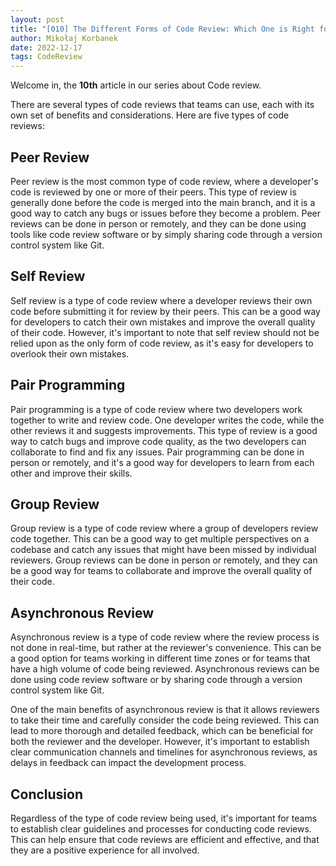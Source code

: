 ```yaml
---
layout: post
title: "[010] The Different Forms of Code Review: Which One is Right for Your Team?"
author: Mikołaj Korbanek
date: 2022-12-17
tags: CodeReview
---
```


Welcome in, the **10th** article in our series about Code review. 

There are several types of code reviews that teams can use, each with its own set of benefits and considerations. Here are five types of code reviews:

## Peer Review

Peer review is the most common type of code review, where a developer's code is reviewed by one or more of their peers. This type of review is generally done before the code is merged into the main branch, and it is a good way to catch any bugs or issues before they become a problem. Peer reviews can be done in person or remotely, and they can be done using tools like code review software or by simply sharing code through a version control system like Git.

## Self Review

Self review is a type of code review where a developer reviews their own code before submitting it for review by their peers. This can be a good way for developers to catch their own mistakes and improve the overall quality of their code. However, it's important to note that self review should not be relied upon as the only form of code review, as it's easy for developers to overlook their own mistakes.

## Pair Programming

Pair programming is a type of code review where two developers work together to write and review code. One developer writes the code, while the other reviews it and suggests improvements. This type of review is a good way to catch bugs and improve code quality, as the two developers can collaborate to find and fix any issues. Pair programming can be done in person or remotely, and it's a good way for developers to learn from each other and improve their skills.

## Group Review

Group review is a type of code review where a group of developers review code together. This can be a good way to get multiple perspectives on a codebase and catch any issues that might have been missed by individual reviewers. Group reviews can be done in person or remotely, and they can be a good way for teams to collaborate and improve the overall quality of their code.

## Asynchronous Review

Asynchronous review is a type of code review where the review process is not done in real-time, but rather at the reviewer's convenience. This can be a good option for teams working in different time zones or for teams that have a high volume of code being reviewed. Asynchronous reviews can be done using code review software or by sharing code through a version control system like Git.

One of the main benefits of asynchronous review is that it allows reviewers to take their time and carefully consider the code being reviewed. This can lead to more thorough and detailed feedback, which can be beneficial for both the reviewer and the developer. However, it's important to establish clear communication channels and timelines for asynchronous reviews, as delays in feedback can impact the development process.

## Conclusion

Regardless of the type of code review being used, it's important for teams to establish clear guidelines and processes for conducting code reviews. This can help ensure that code reviews are efficient and effective, and that they are a positive experience for all involved.